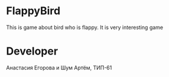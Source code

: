 # FlappyBird
This is game about bird who is flappy. It is very interesting game
# Developer
Анастасия Егорова и Шум Артём, ТИП-61
